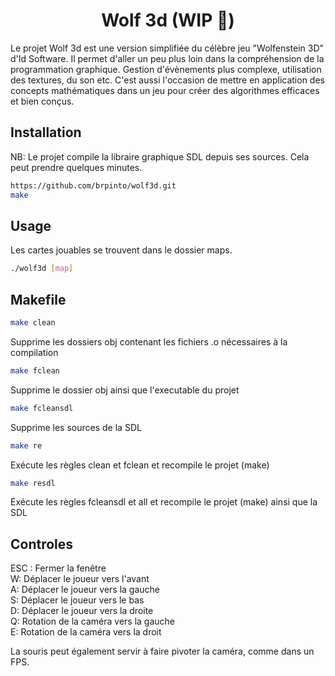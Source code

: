 <h1 align="center">Wolf 3d (WIP 🚧)</h1>

Le projet Wolf 3d est une version simplifiée du célèbre jeu "Wolfenstein 3D" d'Id Software. Il permet d'aller un peu plus loin dans la compréhension de la programmation graphique. Gestion d'évènements plus complexe, utilisation des textures, du son etc. C'est aussi l'occasion de mettre en application des concepts mathématiques dans un jeu pour créer des algorithmes efficaces et bien conçus.

## Installation

NB: Le projet compile la libraire graphique SDL depuis ses sources. Cela peut prendre quelques minutes.

```sh
https://github.com/brpinto/wolf3d.git
make
```

## Usage

Les cartes jouables se trouvent dans le dossier maps.

```sh
./wolf3d [map]
```

## Makefile

```sh
make clean
```
Supprime les dossiers obj contenant les fichiers .o nécessaires à la compilation

```sh
make fclean
```
Supprime le dossier obj ainsi que l'executable du projet

```sh
make fcleansdl
```
Supprime les sources de la SDL

```sh
make re
```
Exécute les règles clean et fclean et recompile le projet (make)

```sh
make resdl
```
Exécute les règles fcleansdl et all et recompile le projet (make) ainsi que la SDL

## Controles

ESC : Fermer la fenêtre <br />
W: Déplacer le joueur vers l'avant <br />
A: Déplacer le joueur vers la gauche <br />
S: Déplacer le joueur vers le bas <br />
D: Déplacer le joueur vers la droite <br />
Q: Rotation de la caméra vers la gauche <br />
E: Rotation de la caméra vers la droit <br />

La souris peut également servir à faire pivoter la caméra, comme dans un FPS.
